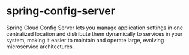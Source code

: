 # spring-config-server
Spring Cloud Config Server lets you manage application settings in one centralized location and distribute them dynamically to services in your system, making it easier to maintain and operate large, evolving microservice architectures.
